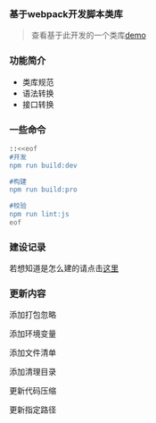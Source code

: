 ### 基于webpack开发脚本类库

>查看基于此开发的一个类库[demo](https://ymc-github.github.io/jsLib-dev-tool/demo/index.html)

### 功能简介

 - 类库规范
 - 语法转换
 - 接口转换

### 一些命令

```sh
::<<eof
#开发
npm run build:dev

#构建
npm run build:pro

#校验
npm run lint:js
eof

```

### 建设记录

若想知道是怎么建的请点击[这里](./HISTORY.md)

### 更新内容
添加打包忽略

添加环境变量

添加文件清单

添加清理目录

更新代码压缩

更新指定路径
